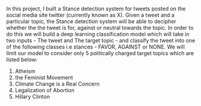  In this project, I built a Stance detection system for tweets posted on the social media site twitter (currently known as X). Given a tweet and a particular topic, the Stance detection system will be able to decipher whether the the tweet is for, against or neutral towards the topic. In order to do this we will build a deep learning classification model which will take in two inputs - The tweet and The target topic - and classify the tweet into one of the following classes i.e stances - FAVOR, AGAINST or NONE. We will limit our model to consider only 5 politically charged target topics which are listed below:

1) Atheism 
2) the Feminist Movement 
3) Climate Change is a Real Concern 
4) Legalization of Abortion 
5) Hillary Clinton
